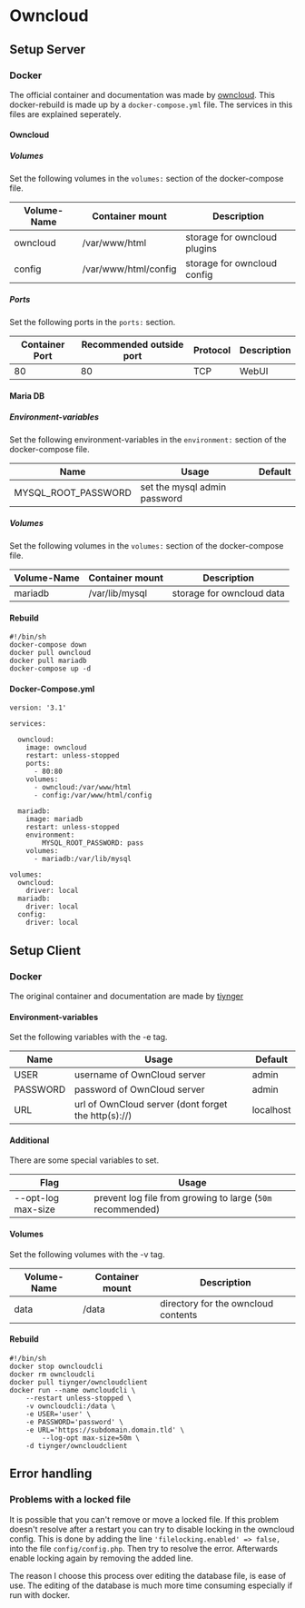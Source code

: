 # Owncloud

## Setup Server

### Docker

The official container and documentation was made by [owncloud](https://hub.docker.com/_/owncloud).
This docker-rebuild is made up by a `docker-compose.yml` file.
The services in this files are explained seperately.

#### Owncloud

##### Volumes

Set the following volumes in the `volumes:` section of the docker-compose file.

| Volume-Name | Container mount      | Description                  |
| ----------- | -------------------- | ---------------------------- |
| owncloud    | /var/www/html        | storage for owncloud plugins |
| config      | /var/www/html/config | storage for owncloud config  |

##### Ports

Set the following ports in the `ports:` section.

| Container Port | Recommended outside port | Protocol | Description |
| -------------- | ------------------------ | -------- | ----------- |
| 80             | 80                       | TCP      | WebUI       |

#### Maria DB

##### Environment-variables

Set the following environment-variables in the `environment:` section of the docker-compose file.

| Name                | Usage                        | Default |
| ------------------- | ---------------------------- | ------- |
| MYSQL\_ROOT\_PASSWORD | set the mysql admin password |         |

##### Volumes

Set the following volumes in the `volumes:` section of the docker-compose file.

| Volume-Name | Container mount | Description               |
| ----------- | --------------- | ------------------------- |
| mariadb     | /var/lib/mysql  | storage for owncloud data |

#### Rebuild

```
#!/bin/sh
docker-compose down
docker pull owncloud
docker pull mariadb
docker-compose up -d
```

#### Docker-Compose.yml

```
version: '3.1'

services:

  owncloud:
    image: owncloud
    restart: unless-stopped
    ports:
      - 80:80
    volumes:
      - owncloud:/var/www/html
      - config:/var/www/html/config

  mariadb:
    image: mariadb
    restart: unless-stopped
    environment:
        MYSQL_ROOT_PASSWORD: pass
    volumes:
      - mariadb:/var/lib/mysql

volumes:
  owncloud:
    driver: local
  mariadb:
    driver: local
  config:
    driver: local
```

## Setup Client

### Docker

The original container and documentation are made by [tiynger](https://hub.docker.com/r/tiynger/owncloudclient)

#### Environment-variables

Set the following variables with the -e tag.

| Name     | Usage                                               | Default   |
| -------- | --------------------------------------------------- | --------- |
| USER     | username of OwnCloud server                         | admin     |
| PASSWORD | password of OwnCloud server                         | admin     |
| URL      | url of OwnCloud server (dont forget the http(s)://) | localhost |

#### Additional

There are some special variables to set.

| Flag               | Usage                                                      |
| ------------------ | ---------------------------------------------------------- |
| --opt-log max-size | prevent log file from growing to large (`50m` recommended) |

#### Volumes

Set the following volumes with the -v tag.

| Volume-Name | Container mount | Description                         |
| ----------- | --------------- | ----------------------------------- |
| data        | /data           | directory for the owncloud contents |

#### Rebuild

```
#!/bin/sh
docker stop owncloudcli
docker rm owncloudcli
docker pull tiynger/owncloudclient
docker run --name owncloudcli \
	--restart unless-stopped \
	-v owncloudcli:/data \
	-e USER='user' \
	-e PASSWORD='password' \
	-e URL='https://subdomain.domain.tld' \
        --log-opt max-size=50m \
	-d tiynger/owncloudclient
```

## Error handling

### Problems with a locked file

It is possible that you can't remove or move a locked file.
If this problem doesn't resolve after a restart you can try to disable locking in the owncloud config.
This is done by adding the line `'filelocking.enabled' => false,` into the file `config/config.php`.
Then try to resolve the error.
Afterwards enable locking again by removing the added line.

The reason I choose this process over editing the database file, is ease of use.
The editing of the database is much more time consuming especially if run with docker.
